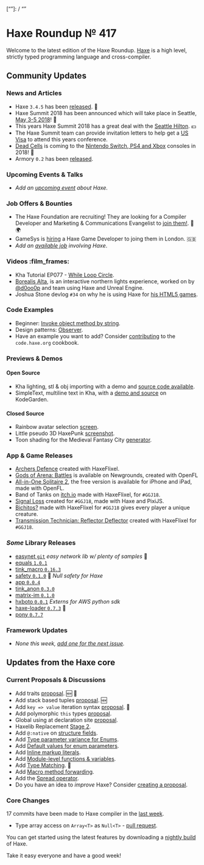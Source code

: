 [_template]: ../templates/roundup.html
[date]: / "2018-02-01 13:24:00"
[modified]: / "2018-02-01 13:51:00"
[published]: / "2018-02-01 14:30:00"
[description]: / "The latest news covering the Haxe community, featuring upcoming talks, the latest HaxeLib releases, game previews and lots more!"
[“”]: / “”

# Haxe Roundup № 417

Welcome to the latest edition of the Haxe Roundup. [Haxe](http://haxe.org/?utm_source=haxe.io) is a high level, strictly typed programming language and cross-compiler.

## Community Updates

### News and Articles

- Haxe `3.4.5` has been [released](https://haxe.org/download/version/3.4.5/). :tada:
- Haxe Summit 2018 has been announced which will take place in Seattle, [May 3-5 2018](https://summit.haxe.org/us/2018/)! :tada:
- This years Haxe Summit 2018 has a great deal with the [Seattle Hilton](https://twitter.com/HaxeSummit/status/953767955338354689). :dollar:
- The Haxe Summit team can provide invitation letters to help get a [US Visa](https://twitter.com/HaxeSummit/status/955646774101897216) to attend this years conference.
- [Dead Cells](https://dead-cells.com/) is coming to the [Nintendo Switch, PS4 and Xbox](https://twitter.com/motiontwin/status/956572897820233729) consoles in 2018! :star2:
- Armory `0.2` has been [released](http://forums.armory3d.org/t/armory-0-2-is-out/738).

### Upcoming Events & Talks

- _Add an [upcoming event](https://github.com/skial/haxe.io/labels/events) about Haxe._

### Job Offers & Bounties

- The Haxe Foundation are recruiting! They are looking for a Compiler Developer and Marketing & Communications Evangelist to [join them!](https://haxe.org/blog/hf-is-recruiting/). :star2: :earth_africa:
- GameSys is [hiring](https://twitter.com/gavindeadman/status/952933396841451521) a Haxe Game Developer to joing them in London. :gb:
- _Add an [available job](https://github.com/skial/haxe.io/labels/jobs) involving Haxe_.

### Videos :film_frames:

- Kha Tutorial EP077 - [While Loop Circle](https://www.youtube.com/watch?v=LmrIEldg9c0).
- [Borealis Alta](https://vimeo.com/248578790), is an interactive northern lights experience, worked on by [@d0oo0p](https://twitter.com/d0oo0p/status/956653320181075969) and team using Haxe and Unreal Engine.
- Joshua Stone devlog `#34` on why he is using Haxe for [his HTML5 games](https://www.youtube.com/watch?v=wKA7kRDa3HQ).

### Code Examples

- Beginner: [Invoke object method by string](https://code.haxe.org/category/beginner/reflection-method-call.html).
- Design patterns: [Observer](https://code.haxe.org/category/design-patterns/observer.html).
- Have an example you want to add? Consider [contributing](https://github.com/HaxeFoundation/code-cookbook#contributing-articles) to the `code.haxe.org` cookbook.

### Previews & Demos

#### Open Source

- Kha lighting, stl & obj importing with a demo and [source code available](https://twitter.com/JanGamesDev/status/958872190199451649).
- SimpleText, multiline text in Kha, with a [demo and source](https://twitter.com/Nanjizal_net/status/958167478043062274) on KodeGarden.

#### Closed Source

- Rainbow avatar selection [screen](https://twitter.com/AdderitGames/status/956598763170263040).
- Little pseudo 3D HaxePunk [screenshot](https://twitter.com/bendmorris/status/957293822974685184).
- Toon shading for the Medieval Fantasy City [generator](https://twitter.com/watawatabou/status/957552497429753858).

### App & Game Releases

- [Archers Defence](https://twitter.com/Laguna_999/status/957571741261410305) created with HaxeFlixel.
- [Gods of Arena: Battles](https://twitter.com/IriySoft/status/958717803082764289) is available on Newgrounds, created with OpenFL
- [All-in-One Solitaire 2](https://twitter.com/pozirk/status/958920770792632320), the free version is available for iPhone and iPad, made with OpenFL.
- Band of Tanks on [itch.io](https://87.itch.io/band-of-tanks) made with HaxeFlixel, for `#GGJ18`.
- [Signal Loss](https://twitter.com/mknol/status/958256972540899328) created for `#GGJ18`, made with Haxe and PixiJS.
- [Bichitos?](https://twitter.com/tembachi/status/958003788090167296) made with HaxeFlixel for `#GGJ18` gives every player a unique creature.
- [Transmission Technician: Reflector Deflector](https://twitter.com/SeiferTim/status/958069332566773762) created with HaxeFlixel for `#GGJ18`.


### _Some_ Library Releases

- [easynet `git`](https://github.com/r3d9u11/haxe-easyNet) _easy network lib w/ plenty of samples_ :star2:
- [equals `1.0.1`](http://lib.haxe.org/p/equals)
- [tink_macro `0.16.3`](http://lib.haxe.org/p/tink_macro)
- [safety `0.1.0`](http://lib.haxe.org/p/safety) :star2: _Null safety for Haxe_
- [app `0.0.4`](http://lib.haxe.org/p/app)
- [tink_anon `0.3.0`](http://lib.haxe.org/p/tink_anon)
- [matrix-im `0.1.0`](http://lib.haxe.org/p/matrix-im)
- [hxboto `0.0.1`](http://lib.haxe.org/p/hxboto) _Externs for AWS python sdk_
- [haxe-loader `0.7.3`](http://lib.haxe.org/p/haxe-loader) :star2:
- [pony `0.7.7`](http://lib.haxe.org/p/pony)

### Framework Updates

- _None this week, [add one for the next issue](https://github.com/skial/haxe.io/labels/next-roundup)._

## Updates from the Haxe core

### Current Proposals & Discussions

- Add traits [proposal](https://github.com/HaxeFoundation/haxe-evolution/pull/40). :new: :star2:
- Add stack based tuples [proposal](https://github.com/HaxeFoundation/haxe-evolution/pull/38). :new:
- Add `key => value` iteration syntax [proposal](https://github.com/HaxeFoundation/haxe-evolution/pull/37). :star2:
- Add polymorphic `this` types [proposal](https://github.com/HaxeFoundation/haxe-evolution/pull/36).
- Global using at declaration site [proposal](https://github.com/HaxeFoundation/haxe-evolution/issues/35).
- Haxelib Replacement [Stage 2](https://github.com/HaxeFoundation/haxe-evolution/issues/34).
- Add `@:native` on [structure fields](https://github.com/HaxeFoundation/haxe-evolution/pull/32).
- Add [Type parameter variance for Enums](https://github.com/HaxeFoundation/haxe-evolution/pull/28).
- Add [Default values for enum parameters](https://github.com/HaxeFoundation/haxe-evolution/issues/27).
- Add [Inline markup literals](https://github.com/HaxeFoundation/haxe-evolution/pull/26).
- Add [Module-level functions & variables](https://github.com/HaxeFoundation/haxe-evolution/pull/24).
- Add [Type Matching](https://github.com/HaxeFoundation/haxe-evolution/pull/20). :star2:
- Add [Macro method forwarding](https://github.com/HaxeFoundation/haxe-evolution/pull/18).
- Add the [Spread operator](https://github.com/HaxeFoundation/haxe-evolution/pull/7).
- Do you have an idea to _improve_ Haxe? Consider [creating a proposal].

### Core Changes

17 commits have been made to Haxe compiler in the [last week].

- Type array access on `Array<T>` as `Null<T>` - [pull request](https://github.com/HaxeFoundation/haxe/pull/6825).

You can get started using the latest features by downloading a [nightly build] of Haxe.

Take it easy everyone and have a good week!

[last week]: https://github.com/issues?utf8=%E2%9C%93&q=closed:2018-01-25..2018-02-01+org:haxefoundation+is:closed+
[nightly build]: http://build.haxe.org
[creating a proposal]: https://github.com/HaxeFoundation/haxe-evolution

